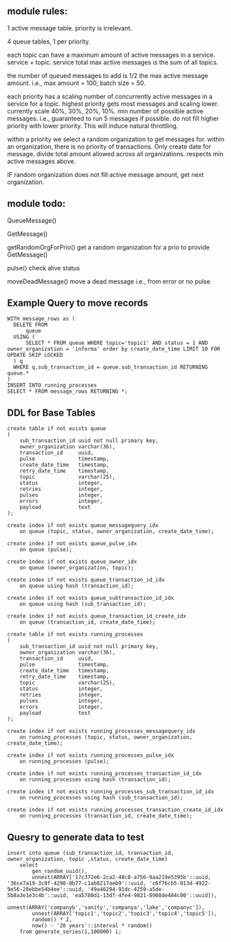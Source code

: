 ## module rules: 
1 active message table. priority is irrelevant. 

4 queue tables, 1 per priority.

each topic can have a maximum amount of active messages in a service. 
  service + topic.
  service total max active messages is the sum of all topics.
  
the number of queued messages to add is 1/2 the max active message amount. 
  i.e., max amount = 100; batch size = 50.
  
each priority has a scaling number of concurrently active messages in a service for a topic. 
  highest priority gets most messages and scaling lower. 
  currently scale 40%, 30%, 20%, 10%.
  min number of possible active messages. i.e., guaranteed to run 5 messages if possible. 
  do not fill higher priority with lower priority. This will induce natural throttling. 
  
within a priority we select a random organization to get messages for. 
  within an organization, there is no priority of transactions. Only create date for message. 
  divide total amount allowed across all organizations.
  respects min active messages above.
  
IF random organization does not fill active message amount, get next organization.

## module todo: 
QueueMessage()

GetMessage()

getRandomOrgForPrio()
 get a random organization for a prio to provide GetMessage()
 
pulse()
  check alive status
  
moveDeadMessage()
  move a dead message i.e., from error or no pulse
  
## Example Query to move records 
```
WITH message_rows as (
  DELETE FROM
      queue
  USING (
      SELECT * FROM queue WHERE topic='topic1' AND status = 1 AND owner_organization = 'informa' order by create_date_time LIMIT 10 FOR UPDATE SKIP LOCKED
  ) q
  WHERE q.sub_transaction_id = queue.sub_transaction_id RETURNING queue.*
)
INSERT INTO running_processes
SELECT * FROM message_rows RETURNING *;
```

## DDL for Base Tables 
```
create table if not exists queue
(
    sub_transaction_id uuid not null primary key,
    owner_organization varchar(36),
    transaction_id     uuid,
    pulse              timestamp,
    create_date_time   timestamp,
    retry_date_time    timestamp,
    topic              varchar(25),
    status             integer,
    retries            integer,
    pulses             integer,
    errors             integer,
    payload            text
);

create index if not exists queue_messagequery_idx
    on queue (topic, status, owner_organization, create_date_time);

create index if not exists queue_pulse_idx
    on queue (pulse);

create index if not exists queue_owner_idx
    on queue (owner_organization, topic);

create index if not exists queue_transaction_id_idx
    on queue using hash (transaction_id);

create index if not exists queue_subtransaction_id_idx
    on queue using hash (sub_transaction_id);

create index if not exists queue_transaction_id_create_idx
    on queue (transaction_id, create_date_time);

create table if not exists running_processes
(
    sub_transaction_id uuid not null primary key,
    owner_organization varchar(36),
    transaction_id     uuid,
    pulse              timestamp,
    create_date_time   timestamp,
    retry_date_time    timestamp,
    topic              varchar(25),
    status             integer,
    retries            integer,
    pulses             integer,
    errors             integer,
    payload            text
);

create index if not exists running_processes_messagequery_idx
    on running_processes (topic, status, owner_organization, create_date_time);

create index if not exists running_processes_pulse_idx
    on running_processes (pulse);

create index if not exists running_processes_transaction_id_idx
    on running_processes using hash (transaction_id);

create index if not exists running_processes_sub_transaction_id_idx
    on running_processes using hash (sub_transaction_id);

create index if not exists running_processes_transaction_create_id_idx
    on running_processes (transaction_id, create_date_time);

```
## Quesry to generate data to test 
```
insert into queue (sub_transaction_id, transaction_id, owner_organization, topic ,status, create_date_time)
    select
        gen_random_uuid(),
        unnest(ARRAY['17c372e6-2ca2-48c8-a756-9aa219e5395b'::uuid, '36ce7a19-3c8f-4298-8b77-c1ab8217aeb9'::uuid, 'c6f76cb5-013d-4922-9e56-28ebbe54b4ee'::uuid, '49a46294-91dc-4259-a5de-5b8a3e1e3c4b'::uuid, 'ea5780d1-13df-4fe4-9821-8908de484c00'::uuid]),
        unnest(ARRAY['companyb','sanity','companya','lake','companyc']),
        unnest(ARRAY['topic1','topic2','topic3','topic4','topic5']),
        random() * 2,
        now() - '20 years'::interval * random()
    from generate_series(1,100000) i;
```
